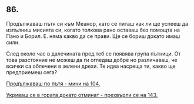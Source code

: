 ## 86.

Продължаваш пътя си към Меанор, като се питаш как ли ще успееш
да изпълниш мисията си, когато толкова рано оставаш без помощта на
Пано и Борил. Е. няма какво да се прави. Ще се бориш докато имаш
сили.

След около час в далечината пред теб се появява група пътници. От
това разстояние не можеш да ги огледаш добре но различаваш, че
всички са облечени в зелени дрехи. Те идва насреща ти, какво ще
предприемеш сега?

[Продължаваш по пътя - мини на 104.](./104)

[Укриваш се в гората докато отминат - прехвърли се на 143.](./143)
